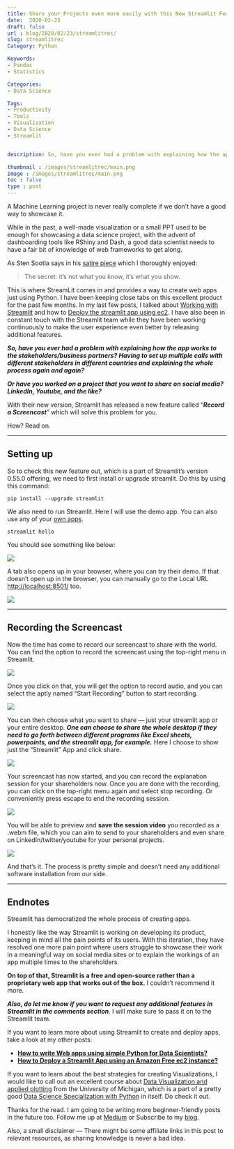 ```yaml
---
title: Share your Projects even more easily with this New Streamlit Feature
date:  2020-02-23
draft: false
url : blog/2020/02/23/streamlitrec/
slug: streamlitrec
Category: Python

Keywords:
- Pandas
- Statistics

Categories:
- Data Science

Tags:
- Productivity
- Tools
- Visualization
- Data Science
- Streamlit


description: So, have you ever had a problem with explaining how the app works to the stakeholders/business partners? Having to set up multiple calls with different stakeholders in different countries and explaining the whole process again and again?

thumbnail : /images/streamlitrec/main.png
image : /images/streamlitrec/main.png
toc : false
type : post
---
```



A Machine Learning project is never really complete if we don’t have a good way to showcase it.

While in the past, a well-made visualization or a small PPT used to be enough for showcasing a data science project, with the advent of dashboarding tools like RShiny and Dash, a good data scientist needs to have a fair bit of knowledge of web frameworks to get along.

As Sten Sootla says in his [satire piece](https://towardsdatascience.com/how-to-fake-being-a-good-programmer-cbef2c39764c) which I thoroughly enjoyed:

> The secret: it’s not what you know, it’s what you show.

This is where StreamLit comes in and provides a way to create web apps just using Python. I have been keeping close tabs on this excellent product for the past few months. In my last few posts, I talked about [Working with Streamlit](https://towardsdatascience.com/how-to-write-web-apps-using-simple-python-for-data-scientists-a227a1a01582) and how to [Deploy the streamlit app using ec2](https://towardsdatascience.com/how-to-deploy-a-streamlit-app-using-an-amazon-free-ec2-instance-416a41f69dc3). I have also been in constant touch with the Streamlit team while they have been working continuously to make the user experience even better by releasing additional features.

***So, have you ever had a problem with explaining how the app works to the stakeholders/business partners? Having to set up multiple calls with different stakeholders in different countries and explaining the whole process again and again?***

***Or have you worked on a project that you want to share on social media? LinkedIn, Youtube, and the like?***

With their new version, Streamlit has released a new feature called “***Record a Screencast***” which will solve this problem for you.

How? Read on.

---

## Setting up

So to check this new feature out, which is a part of Streamlit’s version 0.55.0 offering, we need to first install or upgrade streamlit. Do this by using this command:

    pip install --upgrade streamlit

We also need to run Streamlit. Here I will use the demo app. You can also use any of your [own apps](https://towardsdatascience.com/how-to-write-web-apps-using-simple-python-for-data-scientists-a227a1a01582).

    streamlit hello

You should see something like below:

![](/images/streamlitrec/0.png)

A tab also opens up in your browser, where you can try their demo. If that doesn’t open up in the browser, you can manually go to the Local URL [http://localhost:8501/](http://localhost:8501/) too.

![](/images/streamlitrec/1.png)

---

## Recording the Screencast

Now the time has come to record our screencast to share with the world. You can find the option to record the screencast using the top-right menu in Streamlit.

![](/images/streamlitrec/2.png)

Once you click on that, you will get the option to record audio, and you can select the aptly named “Start Recording” button to start recording.

![](/images/streamlitrec/3.png)

You can then choose what you want to share — just your streamlit app or your entire desktop. ***One can choose to share the whole desktop if they need to go forth between different programs like Excel sheets, powerpoints, and the streamlit app, for example.*** Here I choose to show just the “Streamlit” App and click share.

![](/images/streamlitrec/4.png)

Your screencast has now started, and you can record the explanation session for your shareholders now. Once you are done with the recording, you can click on the top-right menu again and select stop recording. Or conveniently press escape to end the recording session.

![](/images/streamlitrec/5.png)

You will be able to preview and **save the session video** you recorded as a .webm file, which you can aim to send to your shareholders and even share on LinkedIn/twitter/youtube for your personal projects.

![](/images/streamlitrec/6.png)

And that’s it. The process is pretty simple and doesn’t need any additional software installation from our side.

---

## Endnotes

Streamlit has democratized the whole process of creating apps.

I honestly like the way Streamlit is working on developing its product, keeping in mind all the pain points of its users. With this iteration, they have resolved one more pain point where users struggle to showcase their work in a meaningful way on social media sites or to explain the workings of an app multiple times to the shareholders.

**On top of that, Streamlit is a free and open-source rather than a proprietary web app that works out of the box.** I couldn’t recommend it more.

***Also, do let me know if you want to request any additional features in Streamlit in the comments section***. I will make sure to pass it on to the Streamlit team.

If you want to learn more about using Streamlit to create and deploy apps, take a look at my other posts:

- [**How to write Web apps using simple Python for Data Scientists?**](https://towardsdatascience.com/how-to-write-web-apps-using-simple-python-for-data-scientists-a227a1a01582)
- [**How to Deploy a Streamlit App using an Amazon Free ec2 instance?**](https://towardsdatascience.com/how-to-deploy-a-streamlit-app-using-an-amazon-free-ec2-instance-416a41f69dc3)

If you want to learn about the best strategies for creating Visualizations, I would like to call out an excellent course about [Data Visualization and applied plotting](https://www.coursera.org/specializations/data-science-python?ranMID=40328&ranEAID=lVarvwc5BD0&ranSiteID=lVarvwc5BD0-SAQTYQNKSERwaOgd07RrHg&siteID=lVarvwc5BD0-SAQTYQNKSERwaOgd07RrHg&utm_content=3&utm_medium=partners&utm_source=linkshare&utm_campaign=lVarvwc5BD0) from the University of Michigan, which is a part of a pretty good [Data Science Specialization with Python](https://www.coursera.org/specializations/data-science-python?ranMID=40328&ranEAID=lVarvwc5BD0&ranSiteID=lVarvwc5BD0-SAQTYQNKSERwaOgd07RrHg&siteID=lVarvwc5BD0-SAQTYQNKSERwaOgd07RrHg&utm_content=3&utm_medium=partners&utm_source=linkshare&utm_campaign=lVarvwc5BD0) in itself. Do check it out.

Thanks for the read. I am going to be writing more beginner-friendly posts in the future too. Follow me up at [Medium](https://medium.com/@rahul_agarwal) or Subscribe to my [blog](https://mlwhiz.ck.page/a9b8bda70c).

Also, a small disclaimer — There might be some affiliate links in this post to relevant resources, as sharing knowledge is never a bad idea.
